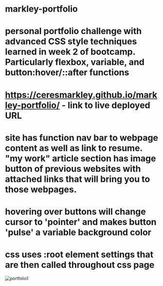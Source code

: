 # markley-portfolio

# personal portfolio challenge with advanced CSS style techniques learned in week 2 of bootcamp. Particularly flexbox, variable, and button:hover/::after functions

# https://ceresmarkley.github.io/markley-portfolio/ - link to live deployed URL

# site has function nav bar to webpage content as well as link to resume. "my work" article section has image button of previous websites with attached links that will bring you to those webpages.

# hovering over buttons will change cursor to 'pointer' and makes button 'pulse' a variable background color

# css uses :root element settings that are then called throughout css page

![portfolio1](https://user-images.githubusercontent.com/129554518/236910568-51bb3a33-1004-4080-a970-0812093d6b2b.PNG)
